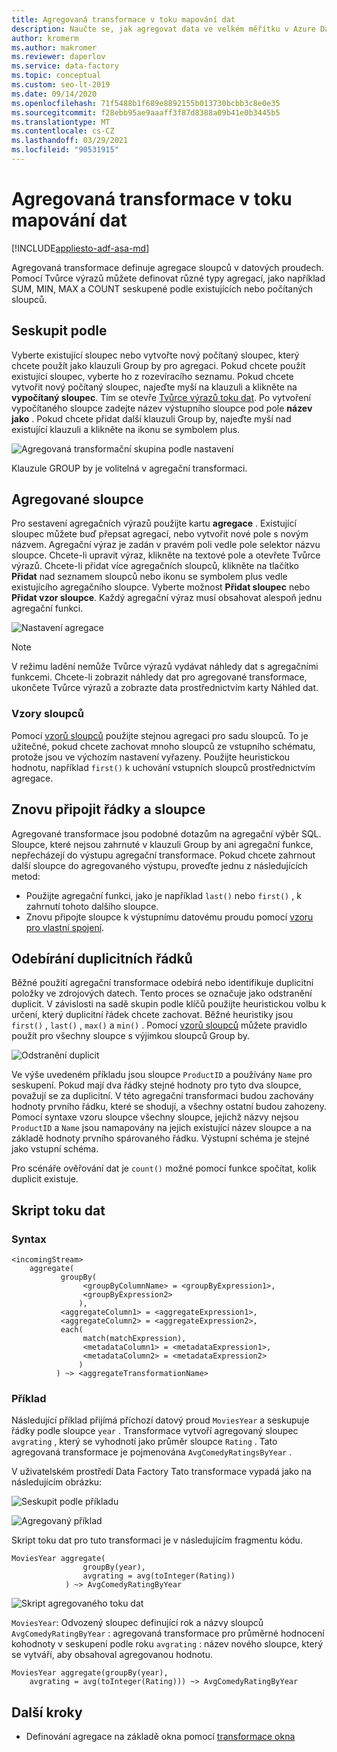 ```yaml
---
title: Agregovaná transformace v toku mapování dat
description: Naučte se, jak agregovat data ve velkém měřítku v Azure Data Factory s mapováním agregované transformace toku dat.
author: kromerm
ms.author: makromer
ms.reviewer: daperlov
ms.service: data-factory
ms.topic: conceptual
ms.custom: seo-lt-2019
ms.date: 09/14/2020
ms.openlocfilehash: 71f5488b1f689e8892155b013730bcbb3c8e0e35
ms.sourcegitcommit: f28ebb95ae9aaaff3f87d8388a09b41e0b3445b5
ms.translationtype: MT
ms.contentlocale: cs-CZ
ms.lasthandoff: 03/29/2021
ms.locfileid: "90531915"
---
```

# <a name="aggregate-transformation-in-mapping-data-flow"></a>Agregovaná transformace v toku mapování dat

[!INCLUDE[appliesto-adf-asa-md](includes/appliesto-adf-asa-md.md)]

Agregovaná transformace definuje agregace sloupců v datových proudech. Pomocí Tvůrce výrazů můžete definovat různé typy agregací, jako například SUM, MIN, MAX a COUNT seskupené podle existujících nebo počítaných sloupců.

## <a name="group-by"></a>Seskupit podle

Vyberte existující sloupec nebo vytvořte nový počítaný sloupec, který chcete použít jako klauzuli Group by pro agregaci. Pokud chcete použít existující sloupec, vyberte ho z rozevíracího seznamu. Pokud chcete vytvořit nový počítaný sloupec, najeďte myší na klauzuli a klikněte na **vypočítaný sloupec**. Tím se otevře [Tvůrce výrazů toku dat](concepts-data-flow-expression-builder.md). Po vytvoření vypočítaného sloupce zadejte název výstupního sloupce pod pole **název jako** . Pokud chcete přidat další klauzuli Group by, najeďte myší nad existující klauzuli a klikněte na ikonu se symbolem plus.

![Agregovaná transformační skupina podle nastavení](media/data-flow/agg.png "Agregovaná transformační skupina podle nastavení")

Klauzule GROUP by je volitelná v agregační transformaci.

## <a name="aggregate-columns"></a>Agregované sloupce

Pro sestavení agregačních výrazů použijte kartu **agregace** . Existující sloupec můžete buď přepsat agregací, nebo vytvořit nové pole s novým názvem. Agregační výraz je zadán v pravém poli vedle pole selektor názvu sloupce. Chcete-li upravit výraz, klikněte na textové pole a otevřete Tvůrce výrazů. Chcete-li přidat více agregačních sloupců, klikněte na tlačítko **Přidat** nad seznamem sloupců nebo ikonu se symbolem plus vedle existujícího agregačního sloupce. Vyberte možnost **Přidat sloupec** nebo **Přidat vzor sloupce**. Každý agregační výraz musí obsahovat alespoň jednu agregační funkci.

![Nastavení agregace](media/data-flow/aggregate-columns.png "Nastavení agregace")

> [!NOTE]
> V režimu ladění nemůže Tvůrce výrazů vydávat náhledy dat s agregačními funkcemi. Chcete-li zobrazit náhledy dat pro agregované transformace, ukončete Tvůrce výrazů a zobrazte data prostřednictvím karty Náhled dat.

### <a name="column-patterns"></a>Vzory sloupců

Pomocí [vzorů sloupců](concepts-data-flow-column-pattern.md) použijte stejnou agregaci pro sadu sloupců. To je užitečné, pokud chcete zachovat mnoho sloupců ze vstupního schématu, protože jsou ve výchozím nastavení vyřazeny. Použijte heuristickou hodnotu, například `first()` k uchování vstupních sloupců prostřednictvím agregace.

## <a name="reconnect-rows-and-columns"></a>Znovu připojit řádky a sloupce

Agregované transformace jsou podobné dotazům na agregační výběr SQL. Sloupce, které nejsou zahrnuté v klauzuli Group by ani agregační funkce, nepřecházejí do výstupu agregační transformace. Pokud chcete zahrnout další sloupce do agregovaného výstupu, proveďte jednu z následujících metod:

* Použijte agregační funkci, jako je například `last()` nebo `first()` , k zahrnutí tohoto dalšího sloupce.
* Znovu připojte sloupce k výstupnímu datovému proudu pomocí [vzoru pro vlastní spojení](https://mssqldude.wordpress.com/2018/12/20/adf-data-flows-self-join/).

## <a name="removing-duplicate-rows"></a>Odebírání duplicitních řádků

Běžné použití agregační transformace odebírá nebo identifikuje duplicitní položky ve zdrojových datech. Tento proces se označuje jako odstranění duplicit. V závislosti na sadě skupin podle klíčů použijte heuristickou volbu k určení, který duplicitní řádek chcete zachovat. Běžné heuristiky jsou `first()` , `last()` , `max()` a `min()` . Pomocí [vzorů sloupců](concepts-data-flow-column-pattern.md) můžete pravidlo použít pro všechny sloupce s výjimkou sloupců Group by.

![Odstranění duplicit](media/data-flow/agg-dedupe.png "Odstranění duplicit")

Ve výše uvedeném příkladu jsou sloupce `ProductID` a používány `Name` pro seskupení. Pokud mají dva řádky stejné hodnoty pro tyto dva sloupce, považují se za duplicitní. V této agregační transformaci budou zachovány hodnoty prvního řádku, které se shodují, a všechny ostatní budou zahozeny. Pomocí syntaxe vzoru sloupce všechny sloupce, jejichž názvy nejsou `ProductID` a `Name` jsou namapovány na jejich existující název sloupce a na základě hodnoty prvního spárovaného řádku. Výstupní schéma je stejné jako vstupní schéma.

Pro scénáře ověřování dat je `count()` možné pomocí funkce spočítat, kolik duplicit existuje.

## <a name="data-flow-script"></a>Skript toku dat

### <a name="syntax"></a>Syntax

```
<incomingStream>
    aggregate(
           groupBy(
                <groupByColumnName> = <groupByExpression1>,
                <groupByExpression2>
               ),
           <aggregateColumn1> = <aggregateExpression1>,
           <aggregateColumn2> = <aggregateExpression2>,
           each(
                match(matchExpression),
                <metadataColumn1> = <metadataExpression1>,
                <metadataColumn2> = <metadataExpression2>
               )
          ) ~> <aggregateTransformationName>
```

### <a name="example"></a>Příklad

Následující příklad přijímá příchozí datový proud `MoviesYear` a seskupuje řádky podle sloupce `year` . Transformace vytvoří agregovaný sloupec `avgrating` , který se vyhodnotí jako průměr sloupce `Rating` . Tato agregovaná transformace je pojmenována `AvgComedyRatingsByYear` .

V uživatelském prostředí Data Factory Tato transformace vypadá jako na následujícím obrázku:

![Seskupit podle příkladu](media/data-flow/agg-script1.png "Seskupit podle příkladu")

![Agregovaný příklad](media/data-flow/agg-script2.png "Agregovaný příklad")

Skript toku dat pro tuto transformaci je v následujícím fragmentu kódu.

```
MoviesYear aggregate(
                groupBy(year),
                avgrating = avg(toInteger(Rating))
            ) ~> AvgComedyRatingByYear
```

![Skript agregovaného toku dat](media/data-flow/aggdfs1.png "Skript agregovaného toku dat")

```MoviesYear```: Odvozený sloupec definující rok a názvy sloupců ```AvgComedyRatingByYear``` : agregovaná transformace pro průměrné hodnocení kohodnoty v seskupení podle roku ```avgrating``` : název nového sloupce, který se vytváří, aby obsahoval agregovanou hodnotu.

```
MoviesYear aggregate(groupBy(year),
    avgrating = avg(toInteger(Rating))) ~> AvgComedyRatingByYear
```

## <a name="next-steps"></a>Další kroky

* Definování agregace na základě okna pomocí [transformace okna](data-flow-window.md)
